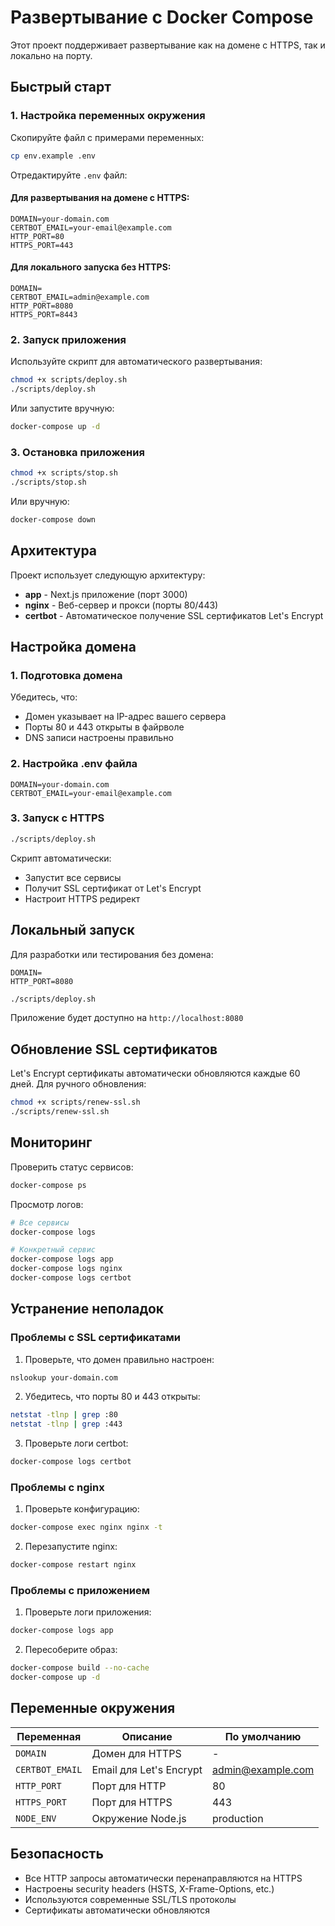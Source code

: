 # Развертывание с Docker Compose

Этот проект поддерживает развертывание как на домене с HTTPS, так и локально на порту.

## Быстрый старт

### 1. Настройка переменных окружения

Скопируйте файл с примерами переменных:
```bash
cp env.example .env
```

Отредактируйте `.env` файл:

#### Для развертывания на домене с HTTPS:
```env
DOMAIN=your-domain.com
CERTBOT_EMAIL=your-email@example.com
HTTP_PORT=80
HTTPS_PORT=443
```

#### Для локального запуска без HTTPS:
```env
DOMAIN=
CERTBOT_EMAIL=admin@example.com
HTTP_PORT=8080
HTTPS_PORT=8443
```

### 2. Запуск приложения

Используйте скрипт для автоматического развертывания:
```bash
chmod +x scripts/deploy.sh
./scripts/deploy.sh
```

Или запустите вручную:
```bash
docker-compose up -d
```

### 3. Остановка приложения

```bash
chmod +x scripts/stop.sh
./scripts/stop.sh
```

Или вручную:
```bash
docker-compose down
```

## Архитектура

Проект использует следующую архитектуру:

- **app** - Next.js приложение (порт 3000)
- **nginx** - Веб-сервер и прокси (порты 80/443)
- **certbot** - Автоматическое получение SSL сертификатов Let's Encrypt

## Настройка домена

### 1. Подготовка домена

Убедитесь, что:
- Домен указывает на IP-адрес вашего сервера
- Порты 80 и 443 открыты в файрволе
- DNS записи настроены правильно

### 2. Настройка .env файла

```env
DOMAIN=your-domain.com
CERTBOT_EMAIL=your-email@example.com
```

### 3. Запуск с HTTPS

```bash
./scripts/deploy.sh
```

Скрипт автоматически:
- Запустит все сервисы
- Получит SSL сертификат от Let's Encrypt
- Настроит HTTPS редирект

## Локальный запуск

Для разработки или тестирования без домена:

```env
DOMAIN=
HTTP_PORT=8080
```

```bash
./scripts/deploy.sh
```

Приложение будет доступно на `http://localhost:8080`

## Обновление SSL сертификатов

Let's Encrypt сертификаты автоматически обновляются каждые 60 дней. Для ручного обновления:

```bash
chmod +x scripts/renew-ssl.sh
./scripts/renew-ssl.sh
```

## Мониторинг

Проверить статус сервисов:
```bash
docker-compose ps
```

Просмотр логов:
```bash
# Все сервисы
docker-compose logs

# Конкретный сервис
docker-compose logs app
docker-compose logs nginx
docker-compose logs certbot
```

## Устранение неполадок

### Проблемы с SSL сертификатами

1. Проверьте, что домен правильно настроен:
```bash
nslookup your-domain.com
```

2. Убедитесь, что порты 80 и 443 открыты:
```bash
netstat -tlnp | grep :80
netstat -tlnp | grep :443
```

3. Проверьте логи certbot:
```bash
docker-compose logs certbot
```

### Проблемы с nginx

1. Проверьте конфигурацию:
```bash
docker-compose exec nginx nginx -t
```

2. Перезапустите nginx:
```bash
docker-compose restart nginx
```

### Проблемы с приложением

1. Проверьте логи приложения:
```bash
docker-compose logs app
```

2. Пересоберите образ:
```bash
docker-compose build --no-cache
docker-compose up -d
```

## Переменные окружения

| Переменная | Описание | По умолчанию |
|------------|----------|--------------|
| `DOMAIN` | Домен для HTTPS | - |
| `CERTBOT_EMAIL` | Email для Let's Encrypt | admin@example.com |
| `HTTP_PORT` | Порт для HTTP | 80 |
| `HTTPS_PORT` | Порт для HTTPS | 443 |
| `NODE_ENV` | Окружение Node.js | production |

## Безопасность

- Все HTTP запросы автоматически перенаправляются на HTTPS
- Настроены security headers (HSTS, X-Frame-Options, etc.)
- Используются современные SSL/TLS протоколы
- Сертификаты автоматически обновляются 